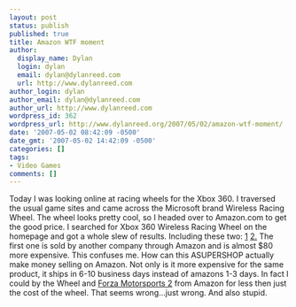 ```yaml
---
layout: post
status: publish
published: true
title: Amazon WTF moment
author:
  display_name: Dylan
  login: dylan
  email: dylan@dylanreed.com
  url: http://www.dylanreed.com
author_login: dylan
author_email: dylan@dylanreed.com
author_url: http://www.dylanreed.com
wordpress_id: 362
wordpress_url: http://www.dylanreed.org/2007/05/02/amazon-wtf-moment/
date: '2007-05-02 08:42:09 -0500'
date_gmt: '2007-05-02 14:42:09 -0500'
categories: []
tags:
- Video Games
comments: []
---
```

<p>Today I was looking online at racing wheels for the Xbox 360. I traversed the usual game sites and came across the Microsoft brand Wireless Racing Wheel. The wheel looks pretty cool, so I headed over to Amazon.com to get the good price. I searched for Xbox 360 Wireless Racing Wheel on the homepage and got a whole slew of results. Including these two: <a href="http://www.amazon.com/Wireless-Racing-Wheel-Xbox-360/dp/B000MVVGXW/ref=pd_bbs_sr_3/103-9161578-3986202?ie=UTF8&amp;s=sporting-goods&amp;qid=1178116329&amp;sr=8-3">1</a> <a href="http://www.amazon.com/Xbox-360-Wireless-Racing-Wheel/dp/B000HZA1QG/ref=pd_bbs_sr_4/103-9161578-3986202?ie=UTF8&amp;s=videogames&amp;qid=1178116329&amp;sr=8-4">2.</a> The first one is sold by another company through Amazon and is almost $80 more expensive. This confuses me. How can this ASUPERSHOP actually make money selling on Amazon. Not only is it more expensive for the same product, it ships in 6-10 business days instead of amazons 1-3 days. In fact I could by the Wheel and <a href="http://www.amazon.com/Microsoft-Forza-Motorsport-2/dp/B000FRVCAA/ref=pd_bxgy_vg_img_b/103-9161578-3986202?ie=UTF8&amp;qid=1178116329&amp;sr=8-4">Forza Motorsports 2</a> from Amazon for less then just the cost of the wheel. That seems wrong...just wrong. And also stupid.</p></p>
